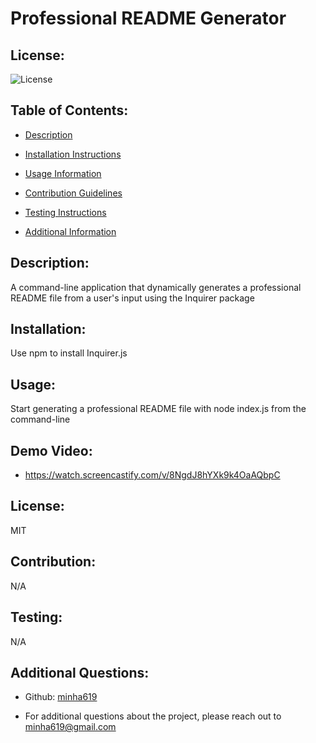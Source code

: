 # Professional README Generator

## License:
![License](https://img.shields.io/badge/license-MIT-blue)

## Table of Contents:
* [Description](#description)
  
* [Installation Instructions](#installation)
  
* [Usage Information](#usage)
  
* [Contribution Guidelines](#contribution)
  
* [Testing Instructions](#testing)
  
* [Additional Information](#additional-info)

## Description:
A command-line application that dynamically generates a professional README file from a user's input using the Inquirer package

## Installation:
Use npm to install Inquirer.js

## Usage:
Start generating a professional README file with node index.js from the command-line

## Demo Video:
- https://watch.screencastify.com/v/8NgdJ8hYXk9k4OaAQbpC

## License:
MIT

## Contribution:
N/A

## Testing:
N/A

## Additional Questions:
- Github: [minha619](https://github.com/minha619)
  
- For additional questions about the project, please reach out to minha619@gmail.com


